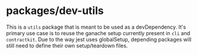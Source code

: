 # packages/dev-utils

This is a `utils` package that is meant to be used as a devDependency. It's primary use case is to reuse the ganache setup currently present in `cli` and `contractkit`. Due to the way jest uses globalSetup, depending packages will still need to define their own setup/teardown files.

